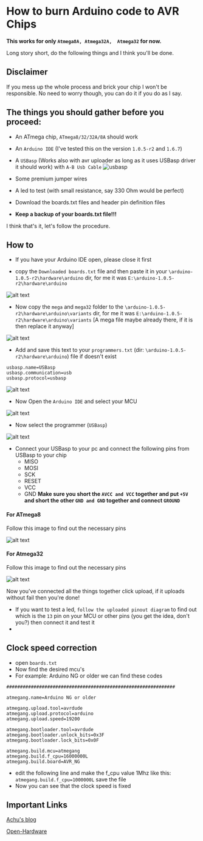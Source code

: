 # How to burn Arduino code to AVR Chips
**This works for only `Atmega8A, Atmega32A,  Atmega32` for now.**

Long story short, do the following things and I think you'll be done. 

## Disclaimer
If you mess up the whole process and brick your chip I won't be responsible. No need to worry though, you can do it if you do as I say.

## The things you should gather before you proceed:
* An ATmega chip, `ATmega8/32/32A/8A` should work
* An `Arduino IDE` (I've tested this on the version `1.0.5-r2` and `1.6.7`)
* A `USBasp` (Works also with avr uploader as long as it uses USBasp driver it should work) with `A-B Usb Cable`
![usbasp](http://i.imgur.com/fgbhvYV.jpg)

* Some premium jumper wires
* A led to test (with small resistance, say 330 Ohm would be perfect)
* Download the boards.txt files and header pin definition files
* **Keep a backup of your boards.txt file!!!**

I think that's it, let's follow the procedure.

## How to
* If you have your Arduino IDE open, please close it first

* copy the `Downloaded boards.txt` file and then paste it in your `\arduino-1.0.5-r2\hardware\arduino` dir, for me it was `E:\arduino-1.0.5-r2\hardware\arduino`

![alt text](http://i.imgur.com/ID4Uhoy.png)

* Now copy the `mega` and `mega32` folder to the `\arduino-1.0.5-r2\hardware\arduino\variants` dir, for me it was `E:\arduino-1.0.5-r2\hardware\arduino\variants` [A mega file maybe already there, if it is then replace it anyway]

![alt text](http://i.imgur.com/qh6dMVu.png)

* Add and save this text to your `programmers.txt` (dir: `\arduino-1.0.5-r2\hardware\arduino`) file if doesn't exist
```
usbasp.name=USBasp
usbasp.communication=usb
usbasp.protocol=usbasp
```

![alt text](http://i.imgur.com/nRi7uIe.png)

* Now Open the `Arduino IDE` and select your MCU

![alt text](http://i.imgur.com/raAcH5Y.png)

* Now select the programmer (`USBasp`)
 
![alt text](http://i.imgur.com/zbN5uzH.png)

* Connect your USBasp to your pc and connect the following pins from USBasp to your chip
  * MISO
  * MOSI
  * SCK
  * RESET
  * VCC
  * GND
**Make sure you short the `AVCC and VCC` together and put `+5V` and short the other `GND and GND` together and connect `GROUND`**

#### **For ATmega8**
Follow this image to find out the necessary pins

![alt text](http://i.imgur.com/0FpGIig.png)

#### **For Atmega32**
Follow this image to find out the necessary pins

![alt text](http://i.imgur.com/DmpWenQ.png)

Now you've connected all the things together click upload, if it uploads without fail then you're done!

* If you want to test a led, `follow the uploaded pinout diagram` to find out which is the `13` pin on your MCU or other pins (you get the idea, don't you?) then connect it and test it
* 

## Clock speed correction

* open `boards.txt`
* Now find the desired mcu's 
* For example: Arduino NG or older we can find these codes
```
##############################################################

atmegang.name=Arduino NG or older

atmegang.upload.tool=avrdude
atmegang.upload.protocol=arduino
atmegang.upload.speed=19200

atmegang.bootloader.tool=avrdude
atmegang.bootloader.unlock_bits=0x3F
atmegang.bootloader.lock_bits=0x0F

atmegang.build.mcu=atmegang
atmegang.build.f_cpu=16000000L
atmegang.build.board=AVR_NG
```

* edit the following line and make the f_cpu value 1Mhz like this: `atmegang.build.f_cpu=1000000L` save the file
* Now you can see that the clock speed is fixed


## Important Links
[Achu's blog](https://achuwilson.wordpress.com/2011/12/15/arduino-ide-for-programming-atmega-microcontrollers/)


[Open-Hardware](http://openhardware.ro/using-atmega32-arduino-ide/)
